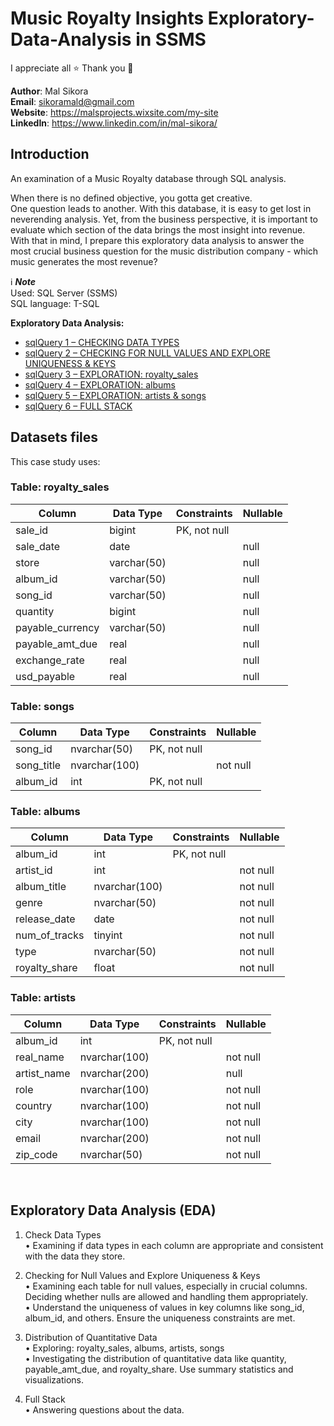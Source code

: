 # Music Royalty Insights Exploratory-Data-Analysis in SSMS

I appreciate all ⭐ 
Thank you 💙

**Author**: Mal Sikora <br />
**Email**: sikoramald@gmail.com <br />
**Website**: https://malsprojects.wixsite.com/my-site  <br />
**LinkedIn**: https://www.linkedin.com/in/mal-sikora/  <br />

## Introduction

An examination of a Music Royalty database through SQL analysis. </br>

When there is no defined objective, you gotta get creative. <br>
One question leads to another. With this database, it is easy to get lost in neverending analysis. Yet, from the business perspective, it is important to evaluate which section of the data brings the most insight into revenue. With that in mind, I prepare this exploratory data analysis to answer the most crucial business question for the music distribution company - which music generates the most revenue? <br>

ℹ️ **_Note_** </br>
Used: SQL Server (SSMS) </br>
SQL language: T-SQL </br>

**Exploratory Data Analysis:**
* [sqlQuery 1 – CHECKING DATA TYPES](/EDA/sqlQuery_1.md)<br>
* [sqlQuery 2 – CHECKING FOR NULL VALUES AND EXPLORE UNIQUENESS & KEYS](EDA/sqlQuery_2.md) <br>
* [sqlQuery 3 – EXPLORATION: royalty_sales](EDA/sqlQuery_3.md)<br>
* [sqlQuery 4 – EXPLORATION: albums](EDA/sqlQuery_4.md) <br>
* [sqlQuery 5 – EXPLORATION: artists & songs](EDA/sqlQuery_5.md) <br>
* [sqlQuery 6 – FULL STACK](EDA/sqlQuery_6.md)
   <br>
## Datasets files
This case study uses: 

### Table: royalty_sales
| Column            | Data Type         | Constraints  | Nullable |
|-------------------|-------------------|--------------|----------|
| sale_id           | bigint            | PK, not null |          |
| sale_date         | date              |              | null     |
| store             | varchar(50)       |              | null     |
| album_id          | varchar(50)       |              | null     |
| song_id           | varchar(50)       |              | null     |
| quantity          | bigint            |              | null     |
| payable_currency  | varchar(50)       |              | null     |
| payable_amt_due   | real              |              | null     |
| exchange_rate     | real              |              | null     |
| usd_payable       | real              |              | null     |

### Table: songs
| Column      | Data Type       | Constraints  | Nullable |
|-------------|-----------------|--------------|----------|
| song_id     | nvarchar(50)    | PK, not null |          |
| song_title  | nvarchar(100)   |              | not null |
| album_id    | int             | PK, not null |          |

### Table: albums
| Column         | Data Type  | Constraints  | Nullable |
|----------------|------------|--------------|----------|
| album_id       | int        | PK, not null |          |
| artist_id      | int        |              | not null |
| album_title    | nvarchar(100) |           | not null |
| genre          | nvarchar(50) |             | not null |
| release_date   | date       |              | not null |
| num_of_tracks  | tinyint     |              | not null |
| type           | nvarchar(50) |             | not null |
| royalty_share  | float      |              | not null |

### Table: artists
| Column        | Data Type   | Constraints  | Nullable |
|---------------|-------------|--------------|----------|
| album_id      | int         | PK, not null |          |
| real_name     | nvarchar(100) |            | not null |
| artist_name   | nvarchar(200) |            | null     |
| role          | nvarchar(100) |            | not null |
| country       | nvarchar(100) |            | not null |
| city          | nvarchar(100) |            | not null |
| email         | nvarchar(200) |            | not null |
| zip_code      | nvarchar(50)  |            | not null |

<br>

## Exploratory Data Analysis (EDA)

1.	Check Data Types <br>
•	Examining if data types in each column are appropriate and consistent with the data they store. <br>

2.	Checking for Null Values and Explore Uniqueness & Keys<br>
•	Examining each table for null values, especially in crucial columns. Deciding whether nulls are allowed and handling them appropriately.<br>
•	Understand the uniqueness of values in key columns like song_id, album_id, and others. Ensure the uniqueness constraints are met.<br>

3.	Distribution of Quantitative Data<br>
•	Exploring: royalty_sales, albums, artists, songs<br>
•	Investigating the distribution of quantitative data like quantity, payable_amt_due, and royalty_share. Use summary statistics and visualizations.<br>

4.	Full Stack <br>
•	Answering questions about the data. <br><br>


<!-- Used [datasets](./source_data/csv/) for this case study
- <strong> </strong>: amazon_2024_valentines_best_sellers.csv  -->

